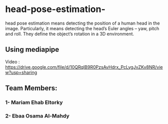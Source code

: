 # head-pose-estimation-
head pose estimation means detecting the position of a human head in the image. 
Particularly, it means detecting the head’s Euler angles – yaw, pitch and roll. They define the object’s rotation in a 3D environment.
## Using mediapipe
Video : https://drive.google.com/file/d/10QRqIB9R0PzsAvHdrx_PcLygJvZKv8NR/view?usp=sharing
## Team Members:
### 1- Mariam Ehab Eltorky 
### 2- Ebaa Osama Al-Mahdy
